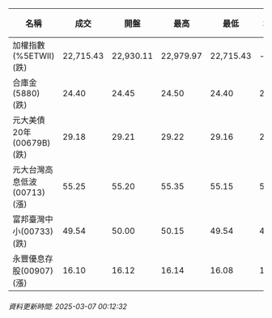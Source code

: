 | 名稱 | 成交 | 開盤 | 最高 | 最低 | 均價 | 成交金額(億) | 昨收 | 漲跌幅 | 漲跌 | 總量 | 昨量 | 振幅 |
| -------- | -------- | -------- | -------- |-------- | -------- | -------- |-------- |-------- |-------- | -------- | -------- |-------- |
|加權指數(%5ETWII) (跌)|22,715.43|22,930.11|22,979.97|22,715.43|-|3,497.82|22,871.90|0.68%|156.47|6,570,531|0|1.16%|
|合庫金(5880) (跌)|24.40|24.45|24.50|24.40|24.45|1.80|24.45|0.20%|0.05|7,364|7,432|0.41%|
|元大美債20年(00679B) (跌)|29.18|29.21|29.22|29.16|29.18|14.97|29.40|0.75%|0.22|51,311|105,768|0.20%|
|元大台灣高息低波(00713) (漲)|55.25|55.20|55.35|55.15|55.26|5.73|55.10|0.27%|0.15|10,368|11,485|0.36%|
|富邦臺灣中小(00733) (跌)|49.54|50.00|50.15|49.54|49.79|0.575|49.77|0.46%|0.23|1,154|1,045|1.23%|
|永豐優息存股(00907) (漲)|16.10|16.12|16.14|16.08|16.11|0.442|16.05|0.31%|0.05|2,744|2,574|0.37%|
###### 資料更新時間: 2025-03-07 00:12:32